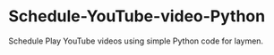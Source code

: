 

# Schedule-YouTube-video-Python
Schedule Play YouTube videos using simple Python code for laymen.

